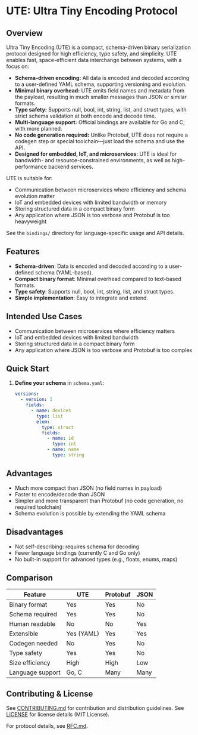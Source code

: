 
# UTE: Ultra Tiny Encoding Protocol


## Overview

Ultra Tiny Encoding (UTE) is a compact, schema-driven binary serialization protocol designed for high efficiency, type safety, and simplicity. UTE enables fast, space-efficient data interchange between systems, with a focus on:

- **Schema-driven encoding:** All data is encoded and decoded according to a user-defined YAML schema, supporting versioning and evolution.
- **Minimal binary overhead:** UTE omits field names and metadata from the payload, resulting in much smaller messages than JSON or similar formats.
- **Type safety:** Supports null, bool, int, string, list, and struct types, with strict schema validation at both encode and decode time.
- **Multi-language support:** Official bindings are available for Go and C, with more planned.
- **No code generation required:** Unlike Protobuf, UTE does not require a codegen step or special toolchain—just load the schema and use the API.
- **Designed for embedded, IoT, and microservices:** UTE is ideal for bandwidth- and resource-constrained environments, as well as high-performance backend services.



UTE is suitable for:
- Communication between microservices where efficiency and schema evolution matter
- IoT and embedded devices with limited bandwidth or memory
- Storing structured data in a compact binary form
- Any application where JSON is too verbose and Protobuf is too heavyweight

See the `bindings/` directory for language-specific usage and API details.

## Features

- **Schema-driven**: Data is encoded and decoded according to a user-defined schema (YAML-based).
- **Compact binary format**: Minimal overhead compared to text-based formats.
- **Type safety**: Supports null, bool, int, string, list, and struct types.
- **Simple implementation**: Easy to integrate and extend.

## Intended Use Cases

- Communication between microservices where efficiency matters
- IoT and embedded devices with limited bandwidth
- Storing structured data in a compact binary form
- Any application where JSON is too verbose and Protobuf is too complex

## Quick Start

1. **Define your schema** in `schema.yaml`:
    ```yaml
    versions:
      - version: 1
        fields:
          - name: devices
            type: list
            elem:
              type: struct
              fields:
                - name: id
                  type: int
                - name: name
                  type: string
    ```



## Advantages

- Much more compact than JSON (no field names in payload)
- Faster to encode/decode than JSON
- Simpler and more transparent than Protobuf (no code generation, no required toolchain)
- Schema evolution is possible by extending the YAML schema

## Disadvantages

- Not self-describing: requires schema for decoding
- Fewer language bindings (currently C and Go only)
- No built-in support for advanced types (e.g., floats, enums, maps)

## Comparison

| Feature         | UTE         | Protobuf    | JSON        |
|-----------------|-------------|-------------|-------------|
| Binary format   | Yes         | Yes         | No          |
| Schema required | Yes         | Yes         | No          |
| Human readable  | No          | No          | Yes         |
| Extensible      | Yes (YAML)  | Yes         | Yes         |
| Codegen needed  | No          | Yes         | No          |
| Type safety     | Yes         | Yes         | No          |
| Size efficiency | High        | High        | Low         |
| Language support| Go, C       | Many        | Many        |



## Contributing & License

See [CONTRIBUTING.md](./CONTRIBUTING.md) for contribution and distribution guidelines.
See [LICENSE](./LICENSE) for license details (MIT License).

For protocol details, see [RFC.md](./RFC.md).